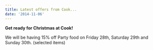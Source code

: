 ```yaml
---
title: Latest offers from Cook...
date: '2014-11-06'
---
```

**Get ready for Christmas at Cook!**

We will be having 15% off Party food on Friday 28th, Saturday 29th and Sunday 30th. (selected items)
